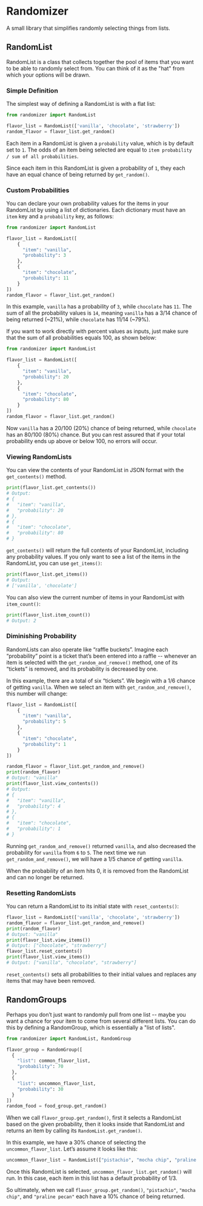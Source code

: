 # Randomizer

A small library that simplifies randomly selecting things from lists.

## RandomList

RandomList is a class that collects together the pool of items that you want to be able to randomly select from. You can think of it as the "hat" from which your options will be drawn.

### Simple Definition

The simplest way of defining a RandomList is with a flat list:

```python
from randomizer import RandomList

flavor_list = RandomList(['vanilla', 'chocolate', 'strawberry'])
random_flavor = flavor_list.get_random()
```

Each item in a RandomList is given a `probability` value, which is by default set to `1`. The odds of an item being selected are equal to `item probability / sum of all probabilities`.

Since each item in this RandomList is given a probability of `1`, they each have an equal chance of being returned by `get_random()`.

### Custom Probabilities

You can declare your own probability values for the items in your RandomList by using a list of dictionaries. Each dictionary must have an `item` key and a `probability` key, as follows:

```python
from randomizer import RandomList

flavor_list = RandomList([
    {
      "item": "vanilla",
      "probability": 3
    },
    {
      "item": "chocolate",
      "probability": 11
    }
])
random_flavor = flavor_list.get_random()
```

In this example, `vanilla` has a probability of `3`, while `chocolate` has `11`. The sum of all the probability values is `14`, meaning `vanilla` has a 3/14 chance of being returned (~21%), while `chocolate` has 11/14 (~79%).

If you want to work directly with percent values as inputs, just make sure that the sum of all probabilities equals 100, as shown below:

```python
from randomizer import RandomList

flavor_list = RandomList([
    {
      "item": "vanilla",
      "probability": 20
    },
    {
      "item": "chocolate",
      "probability": 80
    }
])
random_flavor = flavor_list.get_random()
```

Now `vanilla` has a 20/100 (20%) chance of being returned, while `chocolate` has an 80/100 (80%) chance. But you can rest assured that if your total probability ends up above or below 100, no errors will occur.

### Viewing RandomLists

You can view the contents of your RandomList in JSON format with the `get_contents()` method.

```python
print(flavor_list.get_contents())
# Output:
# {
#   "item": "vanilla",
#   "probability": 20
# },
# {
#   "item": "chocolate",
#   "probability": 80
# }
```

`get_contents()` will return the full contents of your RandomList, including any probability values. If you only want to see a list of the items in the RandomList, you can use `get_items()`:

```python
print(flavor_list.get_items())
# Output:
# ['vanilla', 'chocolate']
```

You can also view the current number of items in your RandomList with `item_count()`:

```python
print(flavor_list.item_count())
# Output: 2
```

### Diminishing Probability

RandomLists can also operate like “raffle buckets”. Imagine each “probability” point is a ticket that’s been entered into a raffle -- whenever an item is selected with the `get_random_and_remove()` method, one of its “tickets” is removed, and its probability is decreased by one.

In this example, there are a total of six “tickets”. We begin with a 1/6 chance of getting `vanilla`. When we select an item with `get_random_and_remove()`, this number will change:

```python
flavor_list = RandomList([
    {
      "item": "vanilla",
      "probability": 5
    },
    {
      "item": "chocolate",
      "probability": 1
    }
])
```

```python
random_flavor = flavor_list.get_random_and_remove()
print(random_flavor)
# Output: "vanilla"
print(flavor_list.view_contents())
# Output:
# {
#   "item": "vanilla",
#   "probability": 4
# },
# {
#   "item": "chocolate",
#   "probability": 1
# }
```

Running `get_random_and_remove()` returned `vanilla`, and also decreased the probability for `vanilla` from `6` to `5`. The next time we run `get_random_and_remove()`, we will have a 1/5 chance of getting `vanilla`.

When the probability of an item hits 0, it is removed from the RandomList and can no longer be returned. 

### Resetting RandomLists

You can return a RandomList to its initial state with `reset_contents()`:

```python
flavor_list = RandomList(['vanilla', 'chocolate', 'strawberry'])
random_flavor = flavor_list.get_random_and_remove()
print(random_flavor)
# Output: "vanilla"
print(flavor_list.view_items())
# Output: ["chocolate", "strawberry"]
flavor_list.reset_contents()
print(flavor_list.view_items())
# Output: ["vanilla", "chocolate", "strawberry"]
```

`reset_contents()` sets all probabilities to their initial values and replaces any items that may have been removed.

## RandomGroups

Perhaps you don’t just want to randomly pull from one list -- maybe you want a chance for your item to come from several different lists. You can do this by defining a RandomGroup, which is essentially a "list of lists".

```python
from randomizer import RandomList, RandomGroup

flavor_group = RandomGroup([
  {
    "list": common_flavor_list,
    "probability": 70
  },
  {
    "list": uncommon_flavor_list,
    "probability": 30
  }
])
random_food = food_group.get_random()
```

When we call `flavor_group.get_random()`, first it selects a RandomList based on the given probability, then it looks inside that RandomList and returns an item by calling its `RandomList.get_random()`.

In this example, we have a 30% chance of selecting the `uncommon_flavor_list`. Let’s assume it looks like this:

```python
uncommon_flavor_list = RandomList(["pistachio", "mocha chip", "praline pecan"])
```

Once this RandomList is selected, `uncommon_flavor_list.get_random()` will run. In this case, each item in this list has a default probability of 1/3.

So ultimately, when we call `flavor_group.get_random()`, `"pistachio"`, `"mocha chip"`, and `"praline pecan"` each have a 10% chance of being returned.

